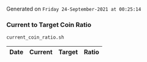 Generated on `Friday 24-September-2021 at 00:25:14`

### Current to Target Coin Ratio
`current_coin_ratio.sh`

Date|Current|Target|Ratio
---|---|---|---
